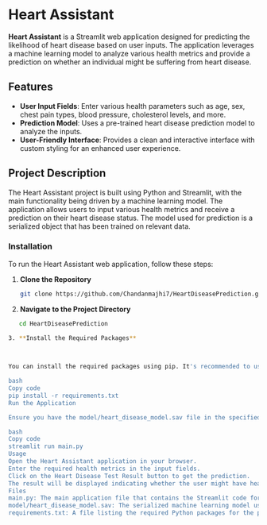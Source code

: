 # Heart Assistant

**Heart Assistant** is a Streamlit web application designed for predicting the likelihood of heart disease based on user inputs. The application leverages a machine learning model to analyze various health metrics and provide a prediction on whether an individual might be suffering from heart disease.

## Features

- **User Input Fields**: Enter various health parameters such as age, sex, chest pain types, blood pressure, cholesterol levels, and more.
- **Prediction Model**: Uses a pre-trained heart disease prediction model to analyze the inputs.
- **User-Friendly Interface**: Provides a clean and interactive interface with custom styling for an enhanced user experience.

## Project Description

The Heart Assistant project is built using Python and Streamlit, with the main functionality being driven by a machine learning model. The application allows users to input various health metrics and receive a prediction on their heart disease status. The model used for prediction is a serialized object that has been trained on relevant data.

### Installation

To run the Heart Assistant web application, follow these steps:

1. **Clone the Repository**

   ```bash
   git clone https://github.com/Chandanmajhi7/HeartDiseasePrediction.git

2. **Navigate to the Project Directory**

```bash
   cd HeartDiseasePrediction

3. **Install the Required Packages**

   

You can install the required packages using pip. It's recommended to use a virtual environment.

bash
Copy code
pip install -r requirements.txt
Run the Application

Ensure you have the model/heart_disease_model.sav file in the specified directory. Then run the Streamlit app.

bash
Copy code
streamlit run main.py
Usage
Open the Heart Assistant application in your browser.
Enter the required health metrics in the input fields.
Click on the Heart Disease Test Result button to get the prediction.
The result will be displayed indicating whether the user might have heart disease or not.
Files
main.py: The main application file that contains the Streamlit code for the web app.
model/heart_disease_model.sav: The serialized machine learning model used for prediction.
requirements.txt: A file listing the required Python packages for the project.
